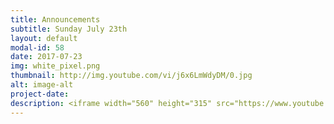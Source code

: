 ```yaml
---
title: Announcements
subtitle: Sunday July 23th
layout: default
modal-id: 58
date: 2017-07-23
img: white_pixel.png
thumbnail: http://img.youtube.com/vi/j6x6LmWdyDM/0.jpg
alt: image-alt
project-date:
description: <iframe width="560" height="315" src="https://www.youtube.com/embed/j6x6LmWdyDM" frameborder="0" allowfullscreen></iframe>
---
```

